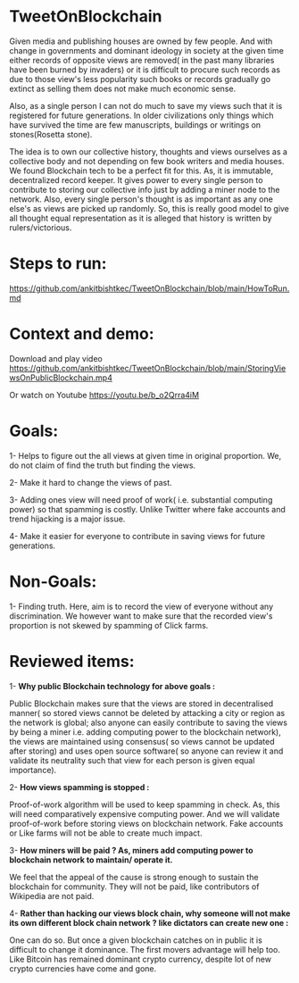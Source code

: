 # TweetOnBlockchain
Given media and publishing houses are owned by few people. And with change in governments and dominant ideology in society at the given time either records of opposite views are removed( in the past many libraries have been burned by invaders) or it is difficult to procure such records as due to those view's less popularity such books or records gradually go extinct as selling them does not make much economic sense.

Also, as a single person I can not do much to save my views such that it is registered for future generations. In older civilizations only things which have survived the time are few manuscripts, buildings or writings on stones(Rosetta stone).

The idea is to own our collective history, thoughts and views ourselves as a collective body and not depending on few book writers and media houses.
We found Blockchain tech to be a perfect fit for this. As, it is immutable, decentralized record keeper. It gives power to every single person to contribute to storing our collective info just by adding a miner node to the network. Also, every single person's thought is as important as any one else's as views are picked up randomly. So, this is really good model to give all thought equal representation as it is alleged that history is written by rulers/victorious.

# Steps to run:

https://github.com/ankitbishtkec/TweetOnBlockchain/blob/main/HowToRun.md

# Context and demo:

Download and play video https://github.com/ankitbishtkec/TweetOnBlockchain/blob/main/StoringViewsOnPublicBlockchain.mp4

Or watch on Youtube https://youtu.be/b_o2Qrra4iM

# Goals:
1- Helps to figure out the all views at given time in original proportion. We, do not claim of find the truth but finding the views.

2- Make it hard to change the views of past.

3- Adding ones view will need proof of work( i.e. substantial computing power) so that spamming is costly. Unlike Twitter where fake accounts and trend hijacking is a major issue.

4- Make it easier for everyone to contribute in saving views for future generations.

# Non-Goals:
1- Finding truth. Here, aim is to record the view of everyone without any discrimination. We however want to make sure that the recorded view's proportion is not skewed by spamming of Click farms.

# Reviewed items:
1- **Why public Blockchain technology for above goals :**

Public Blockchain makes sure that the views are stored in decentralised manner( so stored views cannot be deleted by attacking a city or region as the network is global; also anyone can easily contribute to saving the views by being a miner i.e. adding computing power to the blockchain network), the views are maintained using consensus( so views cannot be updated after storing) and uses open source software( so anyone can review it and validate its neutrality such that view for each person is given equal importance).

2- **How views spamming is stopped :**

Proof-of-work algorithm will be used to keep spamming in check. As, this will need comparatively expensive computing power. And we will validate proof-of-work before storing views on blockchain network. Fake accounts or Like farms will not be able to create much impact.

3- **How miners will be paid ? As, miners add computing power to blockchain network to maintain/ operate it.**

We feel that the appeal of the cause is strong enough to sustain the blockchain for community. They will not be paid, like contributors of Wikipedia are not paid.  

4- **Rather than hacking our views block chain, why someone will not make its own different block chain network ? like dictators can create new one :**

One can do so. But once a given blockchain catches on in public it is difficult to change it dominance. The first movers advantage will help too. Like Bitcoin has remained dominant crypto currency, despite lot of new crypto currencies have come and gone.
